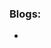 ### Blogs:
* [a good reference site, many samples]: http://www.java2s.com/Code/Java/SWT-JFace-Eclipse/Application-Window.htm
